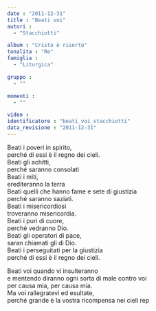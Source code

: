 ```yaml
---
date : "2011-12-31"
title : "Beati voi"
autori : 
  - "Stacchiotti"

album : "Cristo è risorto"
tonalita : "Re"
famiglia : 
  - "Liturgica"

gruppo : 
  - ""

momenti : 
  - ""

video : 
identificatore : "beati_voi_stacchiotti"
data_revisione : "2011-12-31"
---
```

  
  
  
  
  
  
  
  
  
Beati i poveri in spirito,   
perché di essi è il regno dei cieli.    
Beati gli achitti,   
perché saranno consolati   
Beati i miti,   
erediteranno la terra   
Beati quelli che hanno fame e sete di giustizia   
perché saranno saziati.   
Beati i misericordiosi  
troveranno misericordia.   
Beati i puri di cuore,   
perché vedranno Dio.   
Beati gli operatori di pace,   
saran chiamati gli di Dio.   
Beati i perseguitati per la giustizia   
perché di essi è il regno dei cieli.  
  
Beati voi quando vi insulteranno  
e mentendo diranno ogni sorta di male contro voi   
per causa mia,  per causa mia.   
Ma voi  rallegratevi ed esultate,  
perché grande è la vostra ricompensa nei cieli rep  
  
  
  
  
